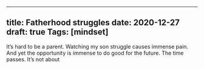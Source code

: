 
---
title: Fatherhood struggles
date: 2020-12-27
draft: true
Tags: [mindset]
---
It’s hard to be a parent. Watching my son struggle causes immense pain. And yet the opportunity is immense to do good for the future. The time passes. It’s not about 